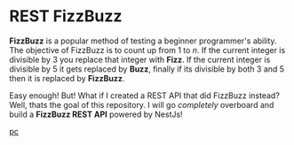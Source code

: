 # REST FizzBuzz
**FizzBuzz** is a popular method of testing a beginner programmer's ability. The objective of FizzBuzz is to count up from 1 to *n*. If the current integer is divisible by 3 you replace that integer with **Fizz**. If the current integer is divisible by 5 it gets replaced by **Buzz**, finally if its divisible by both 3 and 5 then it is replaced by **FizzBuzz**. 

Easy enough! But! What if I created a REST API that did FizzBuzz instead? Well, thats the goal of this repository. I will go *completely* overboard and build a **FizzBuzz REST API** powered by NestJs!

[pc](https://media.giphy.com/media/13HgwGsXF0aiGY/giphy.gif)